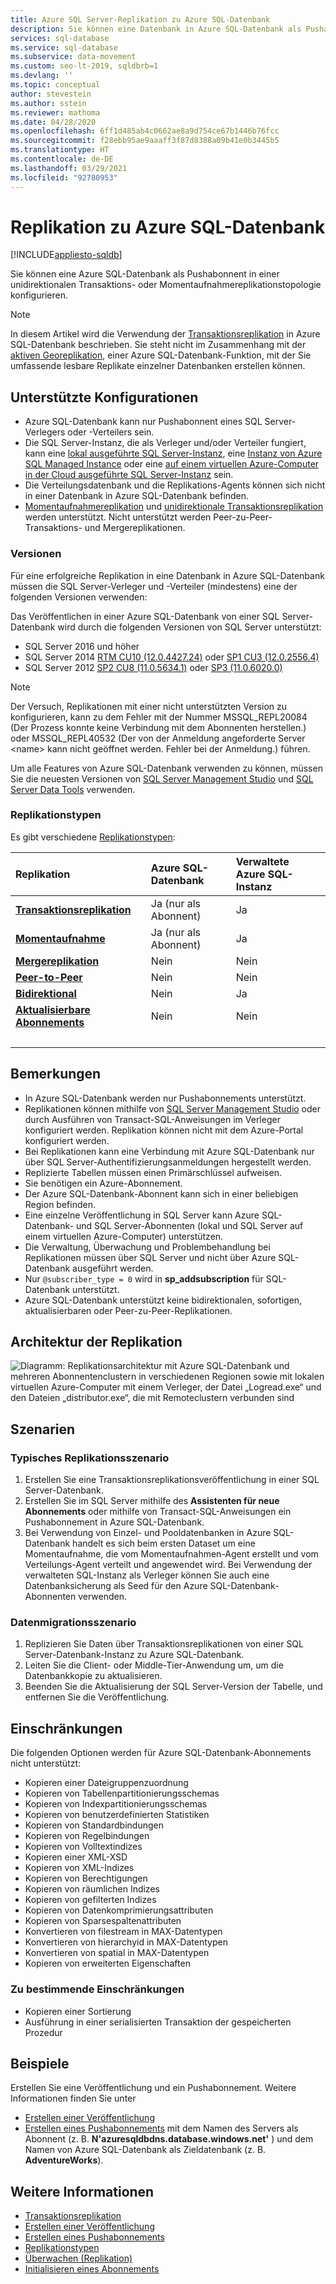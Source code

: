```yaml
---
title: Azure SQL Server-Replikation zu Azure SQL-Datenbank
description: Sie können eine Datenbank in Azure SQL-Datenbank als Pushabonnenten in einer unidirektionalen Transaktionsreplikationstopologie oder Momentaufnahme-Replikationstopologie konfigurieren.
services: sql-database
ms.service: sql-database
ms.subservice: data-movement
ms.custom: seo-lt-2019, sqldbrb=1
ms.devlang: ''
ms.topic: conceptual
author: stevestein
ms.author: sstein
ms.reviewer: mathoma
ms.date: 04/28/2020
ms.openlocfilehash: 6ff1d485ab4c0662ae8a9d754ce67b1446b76fcc
ms.sourcegitcommit: f28ebb95ae9aaaff3f87d8388a09b41e0b3445b5
ms.translationtype: HT
ms.contentlocale: de-DE
ms.lasthandoff: 03/29/2021
ms.locfileid: "92780953"
---
```

# <a name="replication-to-azure-sql-database"></a>Replikation zu Azure SQL-Datenbank
[!INCLUDE[appliesto-sqldb](../includes/appliesto-sqldb.md)]

Sie können eine Azure SQL-Datenbank als Pushabonnent in einer unidirektionalen Transaktions- oder Momentaufnahmereplikationstopologie konfigurieren.

> [!NOTE]
> In diesem Artikel wird die Verwendung der [Transaktionsreplikation](/sql/relational-databases/replication/transactional/transactional-replication) in Azure SQL-Datenbank beschrieben. Sie steht nicht im Zusammenhang mit der [aktiven Georeplikation](./active-geo-replication-overview.md), einer Azure SQL-Datenbank-Funktion, mit der Sie umfassende lesbare Replikate einzelner Datenbanken erstellen können.

## <a name="supported-configurations"></a>Unterstützte Konfigurationen
  
- Azure SQL-Datenbank kann nur Pushabonnent eines SQL Server-Verlegers oder -Verteilers sein.  
- Die SQL Server-Instanz, die als Verleger und/oder Verteiler fungiert, kann eine [lokal ausgeführte SQL Server-Instanz](https://www.microsoft.com/sql-server/sql-server-downloads), eine [Instanz von Azure SQL Managed Instance](../managed-instance/instance-create-quickstart.md) oder eine [auf einem virtuellen Azure-Computer in der Cloud ausgeführte SQL Server-Instanz](../virtual-machines/windows/sql-vm-create-portal-quickstart.md) sein. 
- Die Verteilungsdatenbank und die Replikations-Agents können sich nicht in einer Datenbank in Azure SQL-Datenbank befinden.  
- [Momentaufnahmereplikation](/sql/relational-databases/replication/snapshot-replication) und [unidirektionale Transaktionsreplikation](/sql/relational-databases/replication/transactional/transactional-replication) werden unterstützt. Nicht unterstützt werden Peer-zu-Peer-Transaktions- und Mergereplikationen.

### <a name="versions"></a>Versionen  

Für eine erfolgreiche Replikation in eine Datenbank in Azure SQL-Datenbank müssen die SQL Server-Verleger und -Verteiler (mindestens) eine der folgenden Versionen verwenden:

Das Veröffentlichen in einer Azure SQL-Datenbank von einer SQL Server-Datenbank wird durch die folgenden Versionen von SQL Server unterstützt:

- SQL Server 2016 und höher
- SQL Server 2014 [RTM CU10 (12.0.4427.24)](https://support.microsoft.com/help/3094220/cumulative-update-10-for-sql-server-2014) oder [SP1 CU3 (12.0.2556.4)](https://support.microsoft.com/help/3094221/cumulative-update-3-for-sql-server-2014-service-pack-1)
- SQL Server 2012 [SP2 CU8 (11.0.5634.1)](https://support.microsoft.com/help/3082561/cumulative-update-8-for-sql-server-2012-sp2) oder [SP3 (11.0.6020.0)](https://www.microsoft.com/download/details.aspx?id=49996)

> [!NOTE]
> Der Versuch, Replikationen mit einer nicht unterstützten Version zu konfigurieren, kann zu dem Fehler mit der Nummer MSSQL_REPL20084 (Der Prozess konnte keine Verbindung mit dem Abonnenten herstellen.) oder MSSQL_REPL40532 (Der von der Anmeldung angeforderte Server \<name> kann nicht geöffnet werden. Fehler bei der Anmeldung.) führen.  

Um alle Features von Azure SQL-Datenbank verwenden zu können, müssen Sie die neuesten Versionen von [SQL Server Management Studio](/sql/ssms/download-sql-server-management-studio-ssms) und [SQL Server Data Tools](/sql/ssdt/download-sql-server-data-tools-ssdt) verwenden.  

### <a name="types-of-replication"></a>Replikationstypen

Es gibt verschiedene [Replikationstypen](/sql/relational-databases/replication/types-of-replication):

| Replikation | Azure SQL-Datenbank | Verwaltete Azure SQL-Instanz |
| :----| :------------- | :--------------- |
| [**Transaktionsreplikation**](/sql/relational-databases/replication/transactional/transactional-replication) | Ja (nur als Abonnent) | Ja | 
| [**Momentaufnahme**](/sql/relational-databases/replication/snapshot-replication) | Ja (nur als Abonnent) | Ja|
| [**Mergereplikation**](/sql/relational-databases/replication/merge/merge-replication) | Nein | Nein|
| [**Peer-to-Peer**](/sql/relational-databases/replication/transactional/peer-to-peer-transactional-replication) | Nein | Nein|
| [**Bidirektional**](/sql/relational-databases/replication/transactional/bidirectional-transactional-replication) | Nein | Ja|
| [**Aktualisierbare Abonnements**](/sql/relational-databases/replication/transactional/updatable-subscriptions-for-transactional-replication) | Nein | Nein|
| &nbsp; | &nbsp; | &nbsp; |

  
## <a name="remarks"></a>Bemerkungen

- In Azure SQL-Datenbank werden nur Pushabonnements unterstützt.  
- Replikationen können mithilfe von [SQL Server Management Studio](/sql/ssms/download-sql-server-management-studio-ssms) oder durch Ausführen von Transact-SQL-Anweisungen im Verleger konfiguriert werden. Replikation können nicht mit dem Azure-Portal konfiguriert werden.  
- Bei Replikationen kann eine Verbindung mit Azure SQL-Datenbank nur über SQL Server-Authentifizierungsanmeldungen hergestellt werden.
- Replizierte Tabellen müssen einen Primärschlüssel aufweisen.  
- Sie benötigen ein Azure-Abonnement.  
- Der Azure SQL-Datenbank-Abonnent kann sich in einer beliebigen Region befinden.  
- Eine einzelne Veröffentlichung in SQL Server kann Azure SQL-Datenbank- und SQL Server-Abonnenten (lokal und SQL Server auf einem virtuellen Azure-Computer) unterstützen.  
- Die Verwaltung, Überwachung und Problembehandlung bei Replikationen müssen über SQL Server und nicht über Azure SQL-Datenbank ausgeführt werden.  
- Nur `@subscriber_type = 0` wird in **sp_addsubscription** für SQL-Datenbank unterstützt.  
- Azure SQL-Datenbank unterstützt keine bidirektionalen, sofortigen, aktualisierbaren oder Peer-zu-Peer-Replikationen.

## <a name="replication-architecture"></a>Architektur der Replikation  

![Diagramm: Replikationsarchitektur mit Azure SQL-Datenbank und mehreren Abonnentenclustern in verschiedenen Regionen sowie mit lokalen virtuellen Azure-Computer mit einem Verleger, der Datei „Logread.exe“ und den Dateien „distributor.exe“, die mit Remoteclustern verbunden sind](./media/replication-to-sql-database/replication-to-sql-database.png)  

## <a name="scenarios"></a>Szenarien  

### <a name="typical-replication-scenario"></a>Typisches Replikationsszenario  

1. Erstellen Sie eine Transaktionsreplikationsveröffentlichung in einer SQL Server-Datenbank.  
2. Erstellen Sie im SQL Server mithilfe des **Assistenten für neue Abonnements** oder mithilfe von Transact-SQL-Anweisungen ein Pushabonnement in Azure SQL-Datenbank.  
3. Bei Verwendung von Einzel- und Pooldatenbanken in Azure SQL-Datenbank handelt es sich beim ersten Dataset um eine Momentaufnahme, die vom Momentaufnahmen-Agent erstellt und vom Verteilungs-Agent verteilt und angewendet wird. Bei Verwendung der verwalteten SQL-Instanz als Verleger können Sie auch eine Datenbanksicherung als Seed für den Azure SQL-Datenbank-Abonnenten verwenden.

### <a name="data-migration-scenario"></a>Datenmigrationsszenario  

1. Replizieren Sie Daten über Transaktionsreplikationen von einer SQL Server-Datenbank-Instanz zu Azure SQL-Datenbank.  
2. Leiten Sie die Client- oder Middle-Tier-Anwendung um, um die Datenbankkopie zu aktualisieren.  
3. Beenden Sie die Aktualisierung der SQL Server-Version der Tabelle, und entfernen Sie die Veröffentlichung.  

## <a name="limitations"></a>Einschränkungen

Die folgenden Optionen werden für Azure SQL-Datenbank-Abonnements nicht unterstützt:

- Kopieren einer Dateigruppenzuordnung  
- Kopieren von Tabellenpartitionierungsschemas  
- Kopieren von Indexpartitionierungsschemas  
- Kopieren von benutzerdefinierten Statistiken  
- Kopieren von Standardbindungen  
- Kopieren von Regelbindungen  
- Kopieren von Volltextindizes  
- Kopieren einer XML-XSD  
- Kopieren von XML-Indizes  
- Kopieren von Berechtigungen  
- Kopieren von räumlichen Indizes  
- Kopieren von gefilterten Indizes  
- Kopieren von Datenkomprimierungsattributen  
- Kopieren von Sparsespaltenattributen  
- Konvertieren von filestream in MAX-Datentypen  
- Konvertieren von hierarchyid in MAX-Datentypen  
- Konvertieren von spatial in MAX-Datentypen  
- Kopieren von erweiterten Eigenschaften  

### <a name="limitations-to-be-determined"></a>Zu bestimmende Einschränkungen

- Kopieren einer Sortierung  
- Ausführung in einer serialisierten Transaktion der gespeicherten Prozedur  

## <a name="examples"></a>Beispiele

Erstellen Sie eine Veröffentlichung und ein Pushabonnement. Weitere Informationen finden Sie unter
  
- [Erstellen einer Veröffentlichung](/sql/relational-databases/replication/publish/create-a-publication)
- [Erstellen eines Pushabonnements](/sql/relational-databases/replication/create-a-push-subscription/) mit dem Namen des Servers als Abonnent (z. B. **N'azuresqldbdns.database.windows.net'** ) und dem Namen von Azure SQL-Datenbank als Zieldatenbank (z. B. **AdventureWorks**).  

## <a name="see-also"></a>Weitere Informationen  

- [Transaktionsreplikation](../managed-instance/replication-transactional-overview.md)
- [Erstellen einer Veröffentlichung](/sql/relational-databases/replication/publish/create-a-publication)
- [Erstellen eines Pushabonnements](/sql/relational-databases/replication/create-a-push-subscription/)
- [Replikationstypen](/sql/relational-databases/replication/types-of-replication)
- [Überwachen (Replikation)](/sql/relational-databases/replication/monitor/monitoring-replication)
- [Initialisieren eines Abonnements](/sql/relational-databases/replication/initialize-a-subscription)